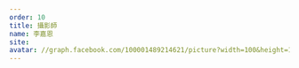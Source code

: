 ```yaml
---
order: 10
title: 攝影師
name: 李嘉恩
site:
avatar: //graph.facebook.com/100001489214621/picture?width=100&height=100
---
```


<!-- 這邊應該放介紹 -->
